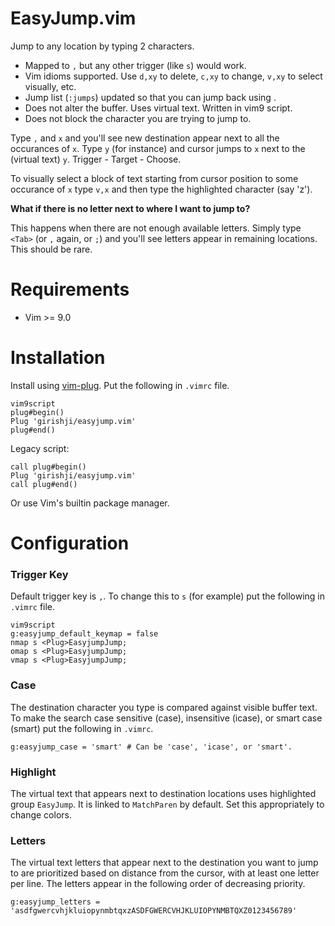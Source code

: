 # EasyJump.vim

Jump to any location by typing 2 characters.

- Mapped to `,` but any other trigger (like `s`) would work.
- Vim idioms supported. Use `d,xy` to delete, `c,xy` to change, `v,xy` to select visually, etc.
- Jump list (`:jumps`) updated so that you can jump back using _<ctrl-o>_.
- Does not alter the buffer. Uses virtual text. Written in vim9 script.
- Does not block the character you are trying to jump to.

Type `,` and `x` and you'll see new destination appear next to all the occurances of `x`. Type `y` (for instance) and cursor jumps to `x` next to the (virtual text) `y`. Trigger - Target - Choose.



To visually select a block of text starting from cursor position to some occurance of `x` type `v,x` and then type the highlighted character (say 'z').


**What if there is no letter next to where I want to jump to?**

This happens when there are not enough available letters. Simply type `<Tab>` (or `,` again, or `;`) and you'll see letters appear in remaining locations. This should be rare.


# Requirements

- Vim >= 9.0

# Installation

Install using [vim-plug](https://github.com/junegunn/vim-plug). Put the following in `.vimrc` file.

```
vim9script
plug#begin()
Plug 'girishji/easyjump.vim'
plug#end()
```

Legacy script:

```
call plug#begin()
Plug 'girishji/easyjump.vim'
call plug#end()
```

Or use Vim's builtin package manager.

# Configuration

### Trigger Key

Default trigger key is `,`. To change this to `s` (for example) put the following in `.vimrc` file.

```
vim9script
g:easyjump_default_keymap = false
nmap s <Plug>EasyjumpJump;
omap s <Plug>EasyjumpJump;
vmap s <Plug>EasyjumpJump;
```

### Case

The destination character you type is compared against visible buffer text. To make the search case sensitive (case), insensitive (icase), or smart case (smart) put the following in `.vimrc`.

```
g:easyjump_case = 'smart' # Can be 'case', 'icase', or 'smart'.
```

### Highlight

The virtual text that appears next to destination locations uses highlighted group `EasyJump`. It is linked to `MatchParen` by default. Set this appropriately to change colors.

### Letters

The virtual text letters that appear next to the destination you want to jump to are prioritized based on distance from the cursor, with at least one letter per line. The letters appear in the following order of decreasing priority.

```
g:easyjump_letters = 'asdfgwercvhjkluiopynmbtqxzASDFGWERCVHJKLUIOPYNMBTQXZ0123456789'
```
     


